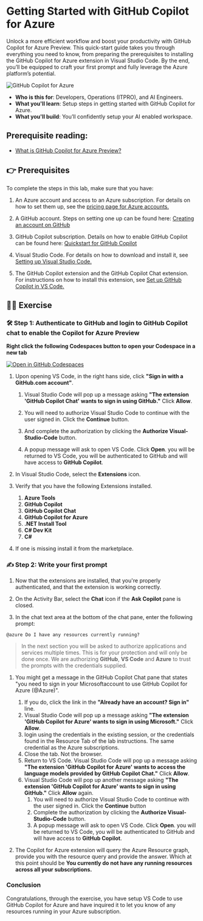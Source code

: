 # Getting Started with GitHub Copilot for Azure

Unlock a more efficient workflow and boost your productivity with GitHub Copilot for Azure Preview. This quick-start guide takes you through everything you need to know, from preparing the prerequisites to installing the GitHub Copilot for Azure extension in Visual Studio Code. By the end, you’ll be equipped to craft your first prompt and fully leverage the Azure platform’s potential.


![GitHub Copilot for Azure](./images/intro.gif "GitHub Copilot for Azure")
 
 
</header>

- **Who is this for**: Developers, Operations (ITPRO), and AI Engineers.
- **What you'll learn**: Setup steps in getting started with GitHub Copilot for Azure.
- **What you'll build**: You’ll confidently setup your AI enabled workspace.
 
 
## Prerequisite reading:
- [What is GitHub Copilot for Azure Preview?](https://learn.microsoft.com/azure/developer/github-copilot-azure/introduction)
 
 
## 👉 Prerequisites

To complete the steps in this lab, make sure that you have:

1. An Azure account and access to an Azure subscription. For details on how to set them up, see the [pricing page for Azure accounts.](https://azure.microsoft.com/pricing/purchase-options/azure-account)

1. A GitHub account. Steps on setting one up can be found here: [Creating an account on GitHub](https://docs.github.com/en/get-started/start-your-journey/creating-an-account-on-github)
  
1. GitHub Copilot subscription. Details on how to enable GitHub Copilot can be found here: [Quickstart for GitHub Copilot](https://docs.github.com/en/copilot/quickstart)

1. Visual Studio Code. For details on how to download and install it, see [Setting up Visual Studio Code.](https://code.visualstudio.com/docs/setup/setup-overview)

1. The GitHub Copilot extension and the GitHub Copilot Chat extension. For instructions on how to install this extension, see [Set up GitHub Copilot in VS Code.](https://marketplace.visualstudio.com/items?itemName=GitHub.copilot)
 
 
## 💪🏽 Exercise
 
 
### 🛠 Step 1: Authenticate to GitHub and login to GitHub Copilot chat to enable the Copilot for Azure Preview

**Right click the following Codespaces button to open your Codespace in a new tab**

[![Open in GitHub Codespaces](https://github.com/codespaces/badge.svg)](https://codespaces.new/jamesmontemagno/dotnet-mastering-github-copilot-for-paired-programming)

1. Upon opening  VS Code, in the right hans side, click **"Sign in with a GitHub.com account"**.

    1. Visual Studio Code will pop up a message asking **"The extension 'GitHub Copilot Chat' wants to sign in using GitHub."** Click **Allow**.

    1. You will need to authorize Visual Studio Code to continue with the user signed in. Click the **Continue** button.

    1. And complete the authorization by clicking the **Authorize Visual-Studio-Code** button.

    1. A popup message will ask to open VS Code.  Click **Open**. you will be returned to VS Code, you will be authenticated to GitHub and will have access to **GitHub Copilot**.


1. In Visual Studio Code, select the **Extensions** icon.
   
1. Verify that you have the following Extensions installed.
    1. **Azure Tools**
    1. **GitHub Copilot**
    1. **GitHub Copilot Chat**
    1. **GitHub Copilot for Azure**
    1. **.NET Install Tool**
    1. **C# Dev Kit**
    1. **C#**
   
1. If one is missing install it from the marketplace.

### ✍️ Step 2: Write your first prompt

1. Now that the extensions are installed, that you're properly authenticated, and that the extension is working correctly.

1. On the Activity Bar, select the **Chat** icon if the **Ask Copilot** pane is closed.

1. In the chat text area at the bottom of the chat pane, enter the following prompt:

```prompt
@azure Do I have any resources currently running?
```
> In the next section you will be asked to authorize applications and services multiple times.  This is for your protection and will only be done once.  We are authorizing **GitHub**, **VS Code** and **Azure** to trust the prompts with the credentials supplied.

1. You might get a message in the GitHub Copilot Chat pane that states "you need to sign in your Microsoftaccount to use GitHub Copilot for Azure (@Azure)".

    1. If you do, click the link in the **"Already have an account? Sign in"** line.
    1. Visual Studio Code will pop up a message asking **"The extension 'GitHub Copilot for Azure' wants to sign in using Microsoft."** Click **Allow**.
    1. login using the credentials in the existing session, or the credentials found in the Resource Tab of the lab instructions. The same credential as the Azure subscriptions.
    1. Close the tab.  Not the browser.
    1. Return to VS Code. Visual Studio Code will pop up a message asking **"The extension 'GitHub Copilot for Azure' wants to access the language models provided by GitHub Copilot Chat."** Click **Allow**.
    1. Visual Studio Code will pop up another message asking **"The extension 'GitHub Copilot for Azure' wants to sign in using GitHub."** Click **Allow** again.
        1. You will need to authorize Visual Studio Code to continue with the user signed in. Click the **Continue** button
        1. Complete the authorization by clicking the **Authorize Visual-Studio-Code** button.
        1. A popup message will ask to open VS Code.  Click **Open**. you will be returned to VS Code, you will be authenticated to GitHub and will have access to **GitHub Copilot**.

1. The Copilot for Azure extension will query the Azure Resource graph, provide you with the resource query and provide the answer.  Which at this point should be **You currently do not have any running resources across all your subscriptions.**

### Conclusion

Congratulations, through the exercise, you have setup VS Code to use GitHub Copilot for Azure and have inquired it to let you know of any resources running in your Azure subscription.
